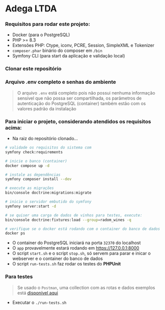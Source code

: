 # Adega LTDA

### Requisitos para rodar este projeto:
* Docker (para o PostgreSQL)
* PHP >= 8.3
* Extensões PHP: Ctype, iconv, PCRE, Session, SimpleXML e Tokenizer
* `composer.phar` binário do composer em `/bin`
* Symfony CLI (para start da aplicação e validação local)

### Clonar este repositório

### Arquivo .env completo e senhas do ambiente
> O arquivo `.env` está completo pois não possui nenhuma informação sensível que não possa ser compartilhada, os parâmetros de autenticação do PostgreSQL (container) também estão com os valores padrão da instalação  

### Para iniciar o projeto, considerando atendidos os requisitos acima:
* Na raiz do repositório clonado...
```bash
# validade os requisitos do sistema com
symfony check:requirements

# inicie o banco (container)
docker compose up -d

# instale as dependências
symfony composer install --dev

# execute as migrações
bin/console doctrine:migrations:migrate

# inicie o servidor embutido do symfony
symfony server:start -d

# se quiser uma carga de dados de vinhos para testes, execute:
bin/console doctrine:fixtures:load --group=radom_wines -q

# verifique se o docker está rodando com o container do banco de dados
docker ps
```
* O container do PostgreSQL iniciará na porta `32370` do localhost
* O `app` provavelmente estará rodando em https://127.0.0.1:8000
* O script `start.sh` e o script `stop.sh`, só servem para parar e inicar o webserver e o container do banco de dados
* O script `run-tests.sh` faz rodar os testes do **PHPUnit**

### Para testes
> Se usado o `Postman`, uma collection com as rotas e dados exemplos está [disponível aqui](https://github.com/bechaire/adega/blob/main/postman_collection.json)
* Executar o `./run-tests.sh`
